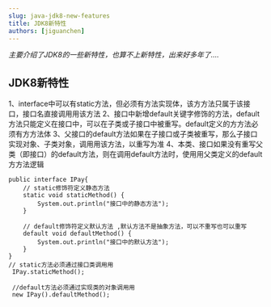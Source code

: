 ```yaml
---
slug: java-jdk8-new-features
title: JDK8新特性
authors: [jiguanchen]
---
```


*主要介绍了JDK8的一些新特性，也算不上新特性，出来好多年了....*<!--more-->

## JDK8新特性

1、interface中可以有static⽅法，但必须有⽅法实现体，该⽅方法只属于该接⼝，接口名直接调⽤用该方法
		2、接⼝中新增default关键字修饰的方法，default方法只能定义在接⼝中，可以在子类或子接⼝中被重写。default定义的⽅方法必须有⽅方法体
		3、父接口的default方法如果在子接口或子类被重写，那么⼦接口实现对象、子类对象，调⽤用该方法，以重写为准
		4、本类、接⼝如果没有重写父类（即接⼝）的default方法，则在调⽤default⽅法时，使⽤用⽗类定义的default⽅方法逻辑

```
public interface IPay{  
    // static修饰符定义静态⽅法  
    static void staticMethod() {  
        System.out.println("接⼝中的静态⽅法");  
    }  
  
    // default修饰符定义默认方法 ,默认方法不是抽象方法，可以不重写也可以重写 
    default void defaultMethod() {  
        System.out.println("接⼝中的默认⽅法");  
    }  
}  
// static⽅法必须通过接⼝类调⽤用  
 IPay.staticMethod();  
  
 //default⽅法必须通过实现类的对象调⽤用  
 new IPay().defaultMethod();
```


